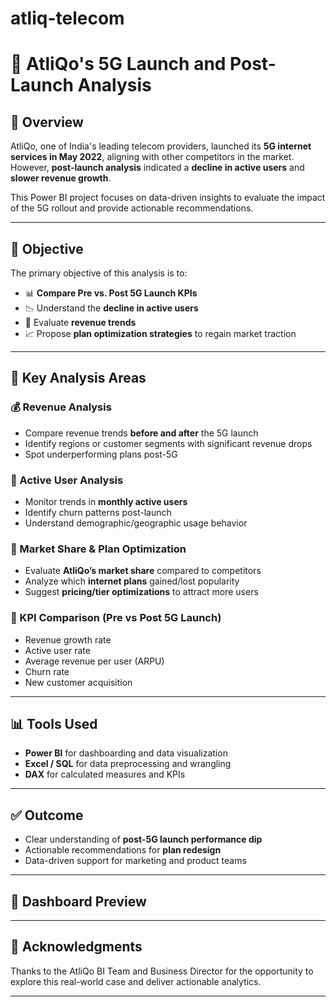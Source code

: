 # atliq-telecom
# 📶 AtliQo's 5G Launch and Post-Launch Analysis

## 🧠 Overview

AtliQo, one of India's leading telecom providers, launched its **5G internet services in May 2022**, aligning with other competitors in the market. However, **post-launch analysis** indicated a **decline in active users** and **slower revenue growth**.

This Power BI project focuses on data-driven insights to evaluate the impact of the 5G rollout and provide actionable recommendations.

---

## 🎯 Objective

The primary objective of this analysis is to:

- 📊 **Compare Pre vs. Post 5G Launch KPIs**
- 📉 Understand the **decline in active users**
- 💸 Evaluate **revenue trends**
- 📈 Propose **plan optimization strategies** to regain market traction

---

## 📌 Key Analysis Areas

### 💰 Revenue Analysis
- Compare revenue trends **before and after** the 5G launch
- Identify regions or customer segments with significant revenue drops
- Spot underperforming plans post-5G

### 👥 Active User Analysis
- Monitor trends in **monthly active users**
- Identify churn patterns post-launch
- Understand demographic/geographic usage behavior

### 🧾 Market Share & Plan Optimization
- Evaluate **AtliQo’s market share** compared to competitors
- Analyze which **internet plans** gained/lost popularity
- Suggest **pricing/tier optimizations** to attract more users

### 📌 KPI Comparison (Pre vs Post 5G Launch)
- Revenue growth rate
- Active user rate
- Average revenue per user (ARPU)
- Churn rate
- New customer acquisition

---

## 📊 Tools Used

- **Power BI** for dashboarding and data visualization
- **Excel / SQL** for data preprocessing and wrangling
- **DAX** for calculated measures and KPIs

---

## ✅ Outcome

- Clear understanding of **post-5G launch performance dip**
- Actionable recommendations for **plan redesign**
- Data-driven support for marketing and product teams

---

## 📁 Dashboard Preview



---

## 🤝 Acknowledgments

Thanks to the AtliQo BI Team and Business Director for the opportunity to explore this real-world case and deliver actionable analytics.

---


